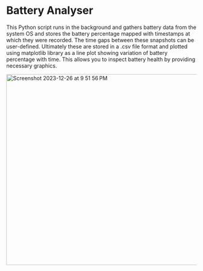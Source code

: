 # Battery Analyser

This Python script runs in the background and gathers battery data from the system OS and stores the battery percentage mapped with timestamps at which they were recorded. The time gaps between these snapshots can be user-defined. Ultimately these are stored in a .csv file format and plotted using matplotlib library as a line plot showing variation of battery percentage with time. This allows you to inspect battery health by providing necessary graphics.

<img align="center" width="506" alt="Screenshot 2023-12-26 at 9 51 56 PM" src="https://github.com/paraskhosla3903/battery-analyser/assets/18380502/0ce0094d-7d0c-4b3f-a55e-481f98898f86">
